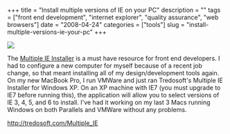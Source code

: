 +++
title = "Install multiple versions of IE on your PC"
description = ""
tags = ["front end development", "internet explorer", "quality assurance", "web browsers"]
date = "2008-04-24"
categories = ["tools"]
slug = "install-multiple-versions-ie-your-pc"
+++


<div class="tool-screenshot mb1"><a href="http://tredosoft.com/Multiple_IE"><img id="bluga-thumbnail-2700" class="bluga-thumbnail custom" src="http://media.konigi.com/bluga/
wt522fcafc291c3_custom.jpg"/></a></div><p>The <a href="http://tredosoft.com/Multiple_IE">Multiple IE Installer</a> is a must have resource for front end developers. I had to configure a new computer for myself because of a recent job change, so that meant installing all of my design/development tools again. On my new MacBook Pro, I run VMWare and just ran Tredosoft's Multiple IE Installer for Windows XP. On an XP machine with IE7 (you must upgrade to IE7 before running this), the application will allow you to select versions of IE 3, 4, 5, and 6 to install. I've had it working on my last 3 Macs running Windows on both Parallels and VMWare without any problems. </p>
  
<p><a href="http://tredosoft.com/Multiple_IE">http://tredosoft.com/Multiple_IE</a></p>
      
